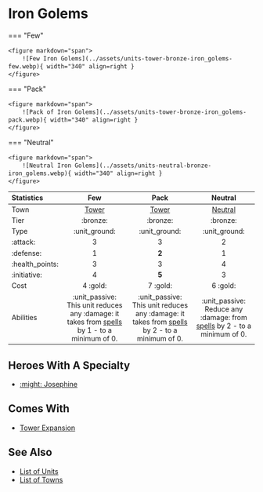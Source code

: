 # Iron Golems

=== "Few"

    <figure markdown="span">
        ![Few Iron Golems](../assets/units-tower-bronze-iron_golems-few.webp){ width="340" align=right }
    </figure>

=== "Pack"

    <figure markdown="span">
        ![Pack of Iron Golems](../assets/units-tower-bronze-iron_golems-pack.webp){ width="340" align=right }
    </figure>

=== "Neutral"

    <figure markdown="span">
        ![Neutral Iron Golems](../assets/units-neutral-bronze-iron_golems.webp){ width="340" align=right }
    </figure>


| Statistics | Few | Pack | Neutral |
| :--- | :---: | :---: | :---: |
| Town | [Tower](../towns/tower.md) | [Tower](../towns/tower.md) | [Neutral](../towns/neutral.md) |
| Tier | :bronze: | :bronze: | :bronze: |
| Type | :unit_ground: | :unit_ground: | :unit_ground: |
| :attack: | 3 | 3 | 2 |
| :defense: | 1 | **2** | 1 |
| :health_points: | 3 | 3 | 4 |
| :initiative: | 4 | **5** | 3 |
| Cost | 4 :gold: | 7 :gold: | 6 :gold: |
| Abilities | :unit_passive: This unit reduces any :damage: it takes from [spells](../spells/index.md) by 1 - to a minimum of 0. | :unit_passive: This unit reduces any :damage: it takes from [spells](../spells/index.md) by 2 - to a minimum of 0. | :unit_passive: Reduce any :damage: from [spells](../spells/index.md) by 2 - to a minimum of 0. |


## Heroes With A Specialty

- [:might: Josephine](../heroes/josephine.md#specialty)


## Comes With

- [Tower Expansion](../content/tower_expansion.md)


## See Also

- [List of Units](index.md)
- [List of Towns](../towns/index.md)